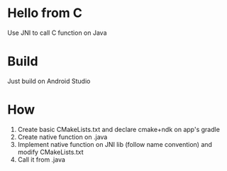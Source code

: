 # Hello from C
Use JNI to call C function on Java

# Build
Just build on Android Studio

# How
1. Create basic CMakeLists.txt and declare cmake+ndk on app's gradle
2. Create native function on .java
3. Implement native function on JNI lib (follow name convention) and modify CMakeLists.txt
4. Call it from .java